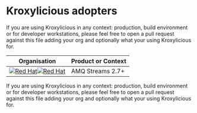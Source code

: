 # Kroxylicious adopters

If you are using Kroxylicious in any context: production, build environment or for developer workstations, please feel
free to open a pull request against this file adding your org and optionally what your using Kroxylicious for.

| Organisation                                                                                                                                                                                                                                                                                                                      | Product or Context |
|-----------------------------------------------------------------------------------------------------------------------------------------------------------------------------------------------------------------------------------------------------------------------------------------------------------------------------------|--------------------|
| [![Red Hat](https://kroxylicious.io/assets/images/RedHatDark.svg#gh-dark-mode-only)](https://access.redhat.com/products/red-hat-amq-streams/#gh-dark-mode-only)[![Red Hat](https://kroxylicious.io/assets/images/RedHatLight.svg#gh-light-mode-only)](https://access.redhat.com/products/red-hat-amq-streams/#gh-light-mode-only) | AMQ Streams 2.7+   |

If you are using Kroxylicious in any context: production, build environment or for developer workstations, please feel
free to open a pull request against this file adding your org and optionally what your using Kroxylicious for.
